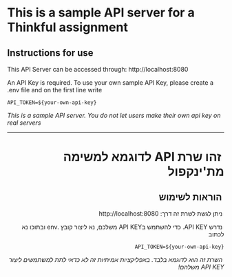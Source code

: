 # This is a sample API server for a Thinkful assignment

## Instructions for use

This API Server can be accessed through: http://localhost:8080

An API Key is required. To use your own sample API Key, please create a .env file and on the first line write

`API_TOKEN=${your-own-api-key}`

*This is a sample API server. You do not let users make their own api key on real servers*

***
<div lang='he' dir='rtl'>

# &#x202b; זהו שרת API לדוגמא למשימה מת'ינקפול

## &#x202b; הוראות לשימוש

&#x202b; ניתן לגשת לשרת זה דרך: http://localhost:8080

&#x202b; נדרש API KEY. כדי להשתמש בAPI KEY משלכם, נא ליצור קובץ .env ובתוכו נא לכתוב

`API_TOKEN=${your-own-api-key}`

&#x202b; *השרת זה הוא לדוגמא בלבד. באפליקציות אמיתיות זה לא כדאי לתת למשתמשים ליצור API KEY משלהם!*

</div>
